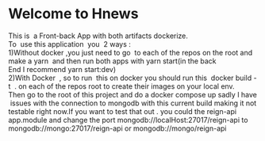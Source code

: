 # Welcome to Hnews

This is  a Front-back App with both artifacts dockerize.
To  use this application  you  2 ways :
1)Without docker ,you just need to go  to each of the repos on the root and make a yarn  and then run both apps with yarn start(in the back End I recommend yarn start:dev)
2)With Docker  , so to run  this on docker you should run this  docker build -t <name> . on each of the repos root to create their images on your local env. Then go to the root of this project and do a docker compose up sadly I have issues with the connection to mongodb with this current build making it not testable right now.If you  want to test that out . you could the reign-api  app.module and change the port mongodb://localHost:27017/reign-api to mongodb://mongo:27017/reign-api or mongodb://mongo/reign-api
